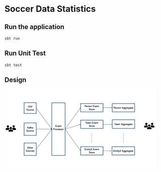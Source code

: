 # Soccer Data Statistics

## Run the application

```
sbt run
```
## Run Unit Test

```
sbt test
```

## Design

![Design](https://github.com/adityahalabe/data_statistics/blob/master/design.png)